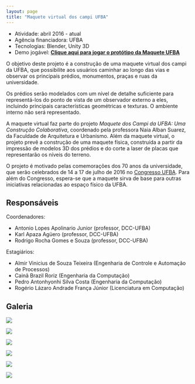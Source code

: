 ```yaml
---
layout: page
title: "Maquete virtual dos campi UFBA"
---
```


- Atividade: abril 2016 - atual
- Agência financiadora: UFBA
- Tecnologias: Blender, Unity 3D
- Demo jogável: **[Clique aqui para jogar o protótipo da Maquete UFBA](http://homes.dcc.ufba.br/~apolinario/Maquete%20Virtual%20UFBA%20TU%20-%20WebGL/teste_web_final/)**



O objetivo deste projeto é a construção de uma maquete virtual dos campi da UFBA, que possibilite aos usuários caminhar ao longo das vias e observar os principais prédios, monumentos, praças e ruas da universidade.

Os prédios serão modelados com um nível de detalhe suficiente para representá-los do ponto de vista de um observador externo a eles, incluindo principais características geométricas e texturas. O ambiente interno não será representado.

A maquete virtual faz parte do projeto *Maquete dos Campi da UFBA: Uma Construção Colaborativa*, coordenado pela professora Naia Alban Suarez, da Faculdade de Arquitetura e Urbanismo. Além da maquete virtual, o projeto prevê a construção de uma maquete física, construída a partir da impressão de modelos 3D dos prédios e do corte a laser de placas que representarão os níveis do terreno.

O projeto é motivado pelas comemorações dos 70 anos da universidade, que serão celebrados de 14 a 17 de julho de 2016 no [Congresso UFBA](http://www.congresso.ufba.br/). Para além do Congresso, espera-se que a maquete sirva de base para outras iniciativas relacionadas ao espaço físico da UFBA.

## Responsáveis

Coordenadores:

- Antonio Lopes Apolinario Junior (professor, DCC-UFBA)
- Karl Apaza Agüero (professor, DCC-UFBA)
- Rodrigo Rocha Gomes e Souza (professor, DCC-UFBA)

Estagiários:

- Almir Vinicius de Souza Teixeira (Engenharia de Controle e Automação de Processos)
- Cainã Brazil Roriz (Engenharia da Computação)
- Pedro Antonhyonhi Silva Costa (Engenharia da Computação)
- Rogério Lázaro Andrade França Júnior (Licenciatura em Computação)

## Galeria

![]({{site.baseurl}}/images/maquete2016-decima.jpg)

![]({{site.baseurl}}/images/maquete2016-im.jpg)

![]({{site.baseurl}}/images/maquete2016-overview.jpg)

![]({{site.baseurl}}/images/maquete2016-paf1.jpg)

![]({{site.baseurl}}/images/maquete2016-politecnica.jpg)

![]({{site.baseurl}}/images/maquete2016-praca.jpg)

